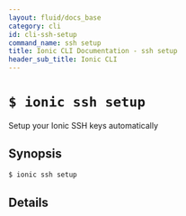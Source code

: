 ```yaml
---
layout: fluid/docs_base
category: cli
id: cli-ssh-setup
command_name: ssh setup
title: Ionic CLI Documentation - ssh setup
header_sub_title: Ionic CLI
---
```


# `$ ionic ssh setup`

Setup your Ionic SSH keys automatically
## Synopsis

```bash
$ ionic ssh setup 
```
  
## Details






